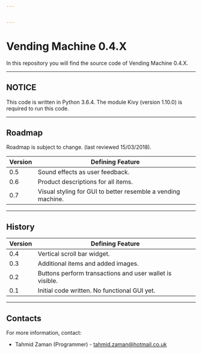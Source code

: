 ```yaml
---


---
```


<h1 id="vending-machine-0.4.x">Vending Machine 0.4.X</h1>
<p>In this repository you will find the source code of Vending Machine 0.4.X.</p>
<hr>
<h2 id="notice">NOTICE</h2>
<p>This code is written in Python 3.6.4. The module Kivy (version 1.10.0) is required to run this code.</p>
<hr>
<h2 id="roadmap">Roadmap</h2>
<p>Roadmap is subject to change. (last reviewed 15/03/2018).</p>

<table>
<thead>
<tr>
<th>Version</th>
<th>Defining Feature</th>
</tr>
</thead>
<tbody>
<tr>
<td>0.5</td>
<td>Sound effects as user feedback.</td>
</tr>
<tr>
<td>0.6</td>
<td>Product descriptions for all items.</td>
</tr>
<tr>
<td>0.7</td>
<td>Visual styling for GUI to better resemble a vending machine.</td>
</tr>
</tbody>
</table><hr>
<h2 id="history">History</h2>

<table>
<thead>
<tr>
<th>Version</th>
<th>Defining Feature</th>
</tr>
</thead>
<tbody>
<tr>
<td>0.4</td>
<td>Vertical scroll bar widget.</td>
</tr>
<tr>
<td>0.3</td>
<td>Additional items and added images.</td>
</tr>
<tr>
<td>0.2</td>
<td>Buttons perform transactions and user wallet is visible.</td>
</tr>
<tr>
<td>0.1</td>
<td>Initial code written. No functional GUI yet.</td>
</tr>
</tbody>
</table><hr>
<h2 id="contacts">Contacts</h2>
<p>For more information, contact:</p>
<ul>
<li>Tahmid Zaman (Programmer) - <a href="mailto:tahmid.zaman@hotmail.co.uk">tahmid.zaman@hotmail.co.uk</a></li>
</ul>

